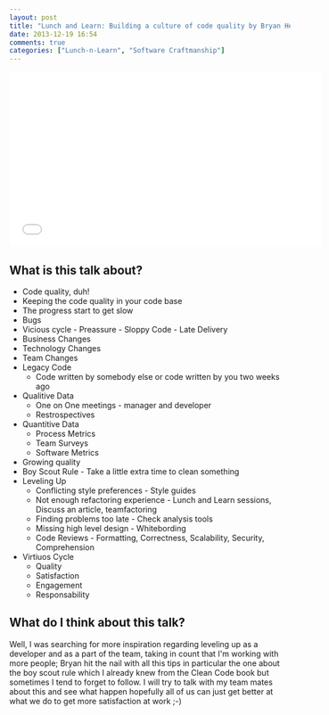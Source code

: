 ```yaml
---
layout: post
title: "Lunch and Learn: Building a culture of code quality by Bryan Helmkamp"
date: 2013-12-19 16:54
comments: true
categories: ["Lunch-n-Learn", "Software Craftmanship"]
---
```


<iframe width="560" height="315" src="//www.youtube.com/embed/YCugeqQuzh4"
frameborder="0" allowfullscreen></iframe>

## What is this talk about?

* Code quality, duh!
* Keeping the code quality in your code base
* The progress start to get slow
* Bugs
* Vicious cycle - Preassure - Sloppy Code - Late Delivery
* Business Changes
* Technology Changes
* Team Changes
* Legacy Code
  * Code written by somebody else or code written by you two weeks ago
* Qualitive Data
  * One on One meetings - manager and developer
  * Restrospectives
* Quantitive Data
  * Process Metrics
  * Team Surveys
  * Software Metrics
* Growing quality
* Boy Scout Rule - Take a little extra time to clean something
* Leveling Up
  * Conflicting style preferences - Style guides
  * Not enough refactoring experience - Lunch and Learn sessions, Discuss an article, teamfactoring
  * Finding problems too late - Check analysis tools
  * Missing high level design - Whitebording
  * Code Reviews - Formatting, Correctness, Scalability, Security, Comprehension
* Virtiuos Cycle
  * Quality
  * Satisfaction
  * Engagement
  * Responsability 

## What do I think about this talk?

Well, I was searching for more inspiration regarding leveling up as a developer
and as a part of the team, taking in count that I'm working with more people;
Bryan hit the nail with all this tips in particular the one about the boy scout
rule which I already knew from the Clean Code book but sometimes I tend to
forget to follow. I will try to talk with my team mates about this and see what
happen hopefully all of us can just get better at what we do to get more
satisfaction at work ;-)
